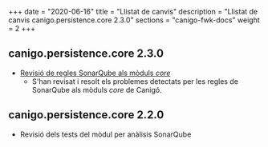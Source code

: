 +++
date        = "2020-06-16"
title       = "Llistat de canvis"
description = "Llistat de canvis canigo.persistence.core 2.3.0"
sections    = "canigo-fwk-docs"
weight		= 2
+++

## canigo.persistence.core 2.3.0

- [Revisió de regles SonarQube als mòduls _core_](/noticies/2020-06-09-Revisio_regles_SonarQube_moduls_core/)
   - S'han revisat i resolt els problemes detectats per les regles de SonarQube als mòduls _core_ de Canigó.

## canigo.persistence.core 2.2.0

- Revisió dels tests del mòdul per anàlisis SonarQube